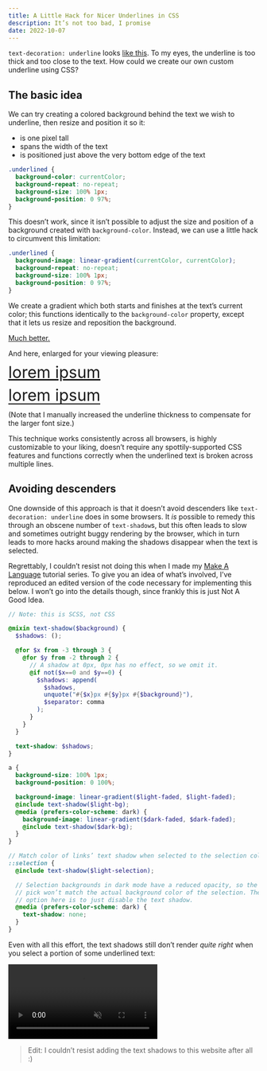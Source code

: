 ```yaml
---
title: A Little Hack for Nicer Underlines in CSS
description: It’s not too bad, I promise
date: 2022-10-07
---
```


`text-decoration: underline` looks <span style="text-decoration: underline">like this</span>.
To my eyes, the underline is too thick
and too close to the text.
How could we create our own custom underline using CSS?

## The basic idea

We can try creating a colored background
behind the text we wish to underline,
then resize and position it so it:

- is one pixel tall
- spans the width of the text
- is positioned just above the very bottom edge of the text

```css
.underlined {
  background-color: currentColor;
  background-repeat: no-repeat;
  background-size: 100% 1px;
  background-position: 0 97%;
}
```

This doesn’t work, since it isn’t possible
to adjust the size and position
of a background created with `background-color`.
Instead, we can use a little hack
to circumvent this limitation:

```css
.underlined {
  background-image: linear-gradient(currentColor, currentColor);
  background-repeat: no-repeat;
  background-size: 100% 1px;
  background-position: 0 97%;
}
```

We create a gradient which both starts and finishes
at the text’s current color;
this functions identically to the `background-color` property,
except that it lets us resize and reposition the background.

<span style="background-image: linear-gradient(currentColor, currentColor); background-size: 100% 1px; background-repeat: no-repeat; background-position: 0 97%">Much better.</span>

And here, enlarged for your viewing pleasure:

<span style="font-size: 2rem; line-height: 1; text-decoration: underline">lorem ipsum</span>

<span style="font-size: 2rem; line-height: 1; background-image: linear-gradient(currentColor, currentColor); background-size: 100% 2px; background-repeat: no-repeat; background-position: 0 97%">lorem ipsum</span>

(Note that I manually increased the underline thickness
to compensate for the larger font size.)

This technique works consistently across all browsers,
is highly customizable to your liking,
doesn’t require any spottily-supported CSS features
and functions correctly when the underlined text
is broken across multiple lines.

## Avoiding descenders

One downside of this approach
is that it doesn’t avoid descenders
like `text-decoration: underline` does in some browsers.
It _is_ possible to remedy this
through an obscene number of `text-shadow`s,
but this often leads to slow and sometimes outright buggy
rendering by the browser,
which in turn leads to more hacks around making
the shadows disappear when the text is selected.

Regrettably, I couldn’t resist not doing this
when I made my
[Make A Language](https://arzg.github.io/lang) tutorial series.
To give you an idea of what’s involved,
I’ve reproduced an edited version of the code
necessary for implementing this below.
I won’t go into the details though,
since frankly this is just Not A Good Idea.

```scss
// Note: this is SCSS, not CSS

@mixin text-shadow($background) {
  $shadows: ();

  @for $x from -3 through 3 {
    @for $y from -2 through 2 {
      // A shadow at 0px, 0px has no effect, so we omit it.
      @if not($x==0 and $y==0) {
        $shadows: append(
          $shadows,
          unquote("#{$x}px #{$y}px #{$background}"),
          $separator: comma
        );
      }
    }
  }

  text-shadow: $shadows;
}

a {
  background-size: 100% 1px;
  background-position: 0 100%;

  background-image: linear-gradient($light-faded, $light-faded);
  @include text-shadow($light-bg);
  @media (prefers-color-scheme: dark) {
    background-image: linear-gradient($dark-faded, $dark-faded);
    @include text-shadow($dark-bg);
  }
}

// Match color of links’ text shadow when selected to the selection color.
::selection {
  @include text-shadow($light-selection);

  // Selection backgrounds in dark mode have a reduced opacity, so the color we
  // pick won’t match the actual background color of the selection. The best
  // option here is to just disable the text shadow.
  @media (prefers-color-scheme: dark) {
    text-shadow: none;
  }
}
```

Even with all this effort,
the text shadows still don’t render _quite right_
when you select a portion of some underlined text:

<video autoplay muted loop playsinline src="/text-shadows.mp4">
</video>

> Edit: I couldn’t resist adding the text shadows to this website
> after all :)

